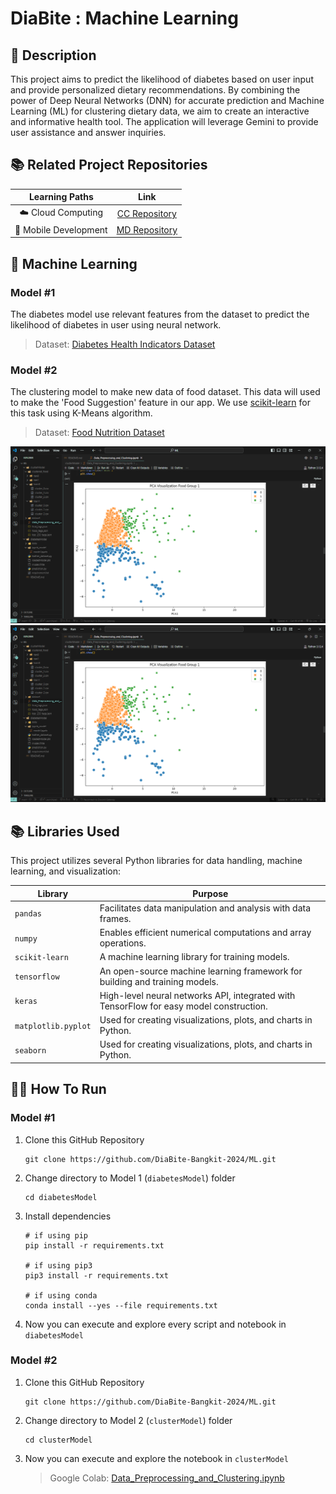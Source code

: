 # DiaBite : Machine Learning

## 📑 Description

This project aims to predict the likelihood of diabetes based on user input and provide personalized dietary recommendations. By combining the power of Deep Neural Networks (DNN) for accurate prediction and Machine Learning (ML) for clustering dietary data, we aim to create an interactive and informative health tool. The application will leverage Gemini to provide user assistance and answer inquiries.

## 📚 Related Project Repositories

|    Learning Paths     |                            Link                             |
| :-------------------: | :---------------------------------------------------------: |
|  ☁️ Cloud Computing   | [CC Repository](https://github.com/DiaBite-Bangkit-2024/CC) |
| 📱 Mobile Development | [MD Repository](https://github.com/DiaBite-Bangkit-2024/MD) |

## 🤖 Machine Learning

### Model #1

The diabetes model use relevant features from the dataset to predict the likelihood of diabetes in user using neural network.

> Dataset: [Diabetes Health Indicators Dataset](https://www.kaggle.com/datasets/alexteboul/diabetes-health-indicators-dataset)

### Model #2

The clustering model to make new data of food dataset. This data will used to make the 'Food Suggestion' feature in our app. We use [scikit-learn](https://scikit-learn.org/stable/) for this task using K-Means algorithm.

> Dataset: [Food Nutrition Dataset](https://www.kaggle.com/datasets/utsavdey1410/food-nutrition-dataset)

![Screenshot of Model 2 (1)](https://github.com/DiaBite-Bangkit-2024/.github/blob/main/assets/ss_model_2_1.png?raw=true)
![Screenshot of Model 2 (2)](https://github.com/DiaBite-Bangkit-2024/.github/blob/main/assets/ss_model_2_1.png?raw=true)

## 📚 Libraries Used

This project utilizes several Python libraries for data handling, machine learning, and visualization:

| Library             | Purpose                                                                                 |
| ------------------- | --------------------------------------------------------------------------------------- |
| `pandas`            | Facilitates data manipulation and analysis with data frames.                            |
| `numpy`             | Enables efficient numerical computations and array operations.                          |
| `scikit-learn`      | A machine learning library for training models.                                         |
| `tensorflow`        | An open-source machine learning framework for building and training models.             |
| `keras`             | High-level neural networks API, integrated with TensorFlow for easy model construction. |
| `matplotlib.pyplot` | Used for creating visualizations, plots, and charts in Python.                          |
| `seaborn`           | Used for creating visualizations, plots, and charts in Python.                          |

## 🏃‍➡️ How To Run

### Model #1

1. Clone this GitHub Repository

    ```
    git clone https://github.com/DiaBite-Bangkit-2024/ML.git
    ```

2. Change directory to Model 1 (`diabetesModel`) folder

    ```
    cd diabetesModel
    ```

3. Install dependencies

    ```
    # if using pip
    pip install -r requirements.txt

    # if using pip3
    pip3 install -r requirements.txt

    # if using conda
    conda install --yes --file requirements.txt
    ```

4. Now you can execute and explore every script and notebook in `diabetesModel`

### Model #2

1. Clone this GitHub Repository

    ```
    git clone https://github.com/DiaBite-Bangkit-2024/ML.git
    ```

2. Change directory to Model 2 (`clusterModel`) folder

    ```
    cd clusterModel
    ```

3. Now you can execute and explore the notebook in `clusterModel`

    > Google Colab: [Data_Preprocessing_and_Clustering.ipynb](https://colab.research.google.com/github/DiaBite-Bangkit-2024/ML/blob/main/clusterModel/Data_Preprocessing_and_Clustering.ipynb)

